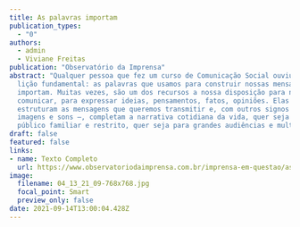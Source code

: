 ```yaml
---
title: As palavras importam
publication_types:
  - "0"
authors:
  - admin
  - Viviane Freitas
publication: "Observatório da Imprensa"
abstract: "Qualquer pessoa que fez um curso de Comunicação Social ouviu uma
  lição fundamental: as palavras que usamos para construir nossas mensagens
  importam. Muitas vezes, são um dos recursos a nossa disposição para nos
  comunicar, para expressar ideias, pensamentos, fatos, opiniões. Elas
  estruturam as mensagens que queremos transmitir e, com outros signos — como
  imagens e sons —, completam a narrativa cotidiana da vida, quer seja para um
  público familiar e restrito, quer seja para grandes audiências e multidões."
draft: false
featured: false
links:
- name: Texto Completo
  url: https://www.observatoriodaimprensa.com.br/imprensa-em-questao/as-palavras-importam/
image:
  filename: 04_13_21_09-768x768.jpg
  focal_point: Smart
  preview_only: false
date: 2021-09-14T13:00:04.428Z
---
```

